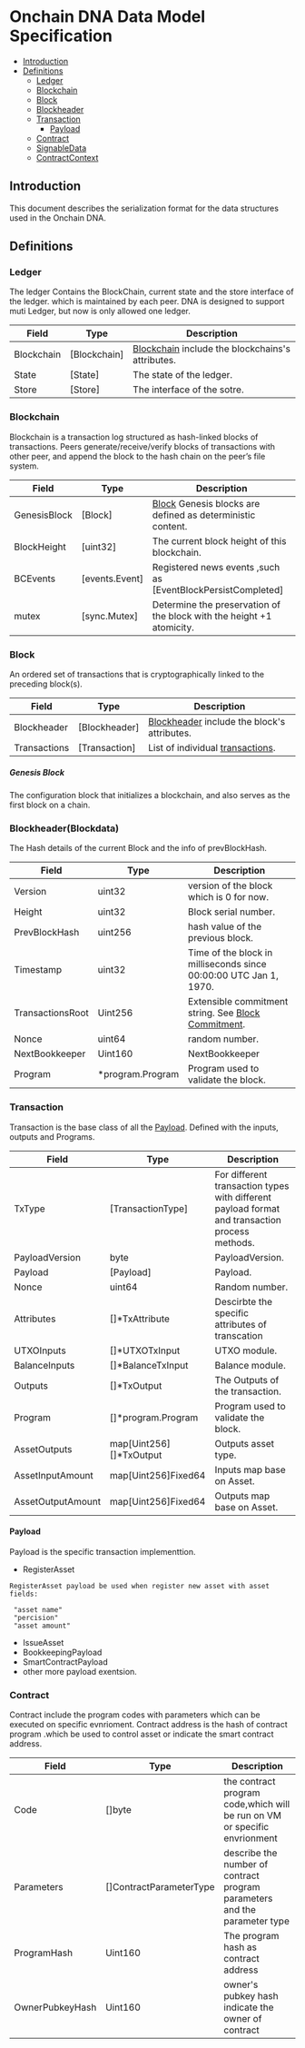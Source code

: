 # Onchain DNA Data Model Specification

* [Introduction](#introduction)
* [Definitions](#definitions)
  * [Ledger](#ledger)
  * [Blockchain](#Blockchain)
  * [Block](#Block)
  * [Blockheader](#Blockheader)
  * [Transaction](#Transaction)
     * [Payload](#Payload)
  * [Contract](#Contract)
  * [SignableData](#SignableData)
  * [ContractContext](#ContractContext)
  

## Introduction

This document describes the serialization format for the data structures used in the Onchain DNA.

## Definitions

### Ledger

The ledger Contains the BlockChain, current state and the store interface of the ledger. which is maintained by each peer.
DNA is designed to support muti Ledger, but now is only allowed one ledger.


Field               | Type              | Description
--------------------|-------------------|----------------------------------------------------------
Blockchain          | [Blockchain]     | [Blockchain](#Blockchain)  include the blockchains's attributes.
State               | [State]          | The state of the ledger.
Store               | [Store]          | The interface of the sotre.

### Blockchain
Blockchain is a transaction log structured as hash-linked blocks of transactions. 
Peers generate/receive/verify blocks of transactions with other peer, and append the block to the hash chain on the peer’s file system.

Field               | Type              | Description
--------------------|-------------------|----------------------------------------------------------
GenesisBlock        | [Block]          | [Block](#Block) Genesis blocks are defined as deterministic content.
BlockHeight         | [uint32]         | The current block height of this blockchain.
BCEvents            | [events.Event]  | Registered news events ,such as [EventBlockPersistCompleted]
mutex               | [sync.Mutex]    | Determine the preservation of the block with the height +1 atomicity.

### Block
An ordered set of transactions that is cryptographically linked to the preceding block(s).

Field               | Type              | Description
--------------------|-------------------|----------------------------------------------------------
Blockheader         | [Blockheader]     | [Blockheader](#Blockheader) include the block's attributes.
Transactions        | [Transaction]     | List of individual [transactions](#transaction).

##### Genesis Block
The configuration block that initializes a blockchain, and also serves as the first block on a chain.


### Blockheader(Blockdata)
The Hash details of the current Block and the info of prevBlockHash.


Field               | Type              | Description
--------------------|-------------------|----------------------------------------------------------
Version             | uint32            | version of the block which is 0 for now.
Height              | uint32            | Block serial number.
PrevBlockHash       | uint256           | hash value of the previous block.
Timestamp           | uint32            | Time of the block in milliseconds since 00:00:00 UTC Jan 1, 1970.
TransactionsRoot    | Uint256           | Extensible commitment string. See [Block Commitment](#block-commitment).
Nonce               | uint64            | random number.
NextBookkeeper           | Uint160           | NextBookkeeper
Program             | *program.Program  | Program used to validate the block.

### Transaction
Transaction is the base class of all the [Payload](#Payload). Defined with the inputs, outputs and Programs.


Field               | Type              | Description
--------------------|-------------------|----------------------------------------------------------
TxType              | [TransactionType]| For different transaction types with different payload format and transaction process methods.
PayloadVersion      | byte             | PayloadVersion.
Payload             | [Payload]       | Payload.
Nonce               | uint64           | Random number.
Attributes          | []*TxAttribute   | Descirbte the specific attributes of transcation
UTXOInputs          | []*UTXOTxInput   | UTXO module.
BalanceInputs       | []*BalanceTxInput| Balance module.
Outputs             | []*TxOutput      | The Outputs of the transaction.
Program             | []*program.Program | Program used to validate the block.
AssetOutputs        | map[Uint256][]*TxOutput | Outputs asset type.
AssetInputAmount    | map[Uint256]Fixed64 | Inputs map base on Asset.
AssetOutputAmount   | map[Uint256]Fixed64 | Outputs map base on Asset.

#### Payload
Payload is the specific transaction implementtion.

* RegisterAsset

```
RegisterAsset payload be used when register new asset with asset fields:

 "asset name"
 "percision"
 "asset amount"

```
* IssueAsset
* BookkeepingPayload
* SmartContractPayload
* other more payload exentsion.

### Contract
Contract include the program codes with parameters which can be executed on specific evnrioment.
Contract address is the hash of contract program .which be used to control asset or indicate the smart contract address.

Field               | Type              | Description
--------------------|-------------------|----------------------------------------------------------
Code                | []byte            | the contract program code,which will be run on VM or specific envrionment
Parameters          | []ContractParameterType| describe the number of contract program parameters and the parameter type
ProgramHash         | Uint160           | The program hash as contract address
OwnerPubkeyHash     | Uint160           | owner's pubkey hash indicate the owner of contract



